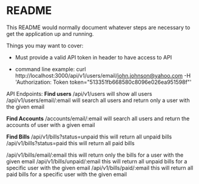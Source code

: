 # README

This README would normally document whatever steps are necessary to get the
application up and running.

Things you may want to cover:

* Must provide a valid API token in header to have access to API

* command line example:
  curl http://localhost:3000/api/v1/users/email/john.johnson@yahoo.com -H 'Authorization: Token token="513351fb668580c8096e026ea951598f"'

API Endpoints:
**Find users**
  /api/v1/users will show all users
  /api/v1/users/email/:email will search all users and return only a user with the given email

**Find Accounts**
  /accounts/email/:email  will search all users and return the accounts of user with a given email


**Find Bills**
  /api/v1/bills?status=unpaid this will return all unpaid bills
  /api/v1/bills?status=paid this will return all paid bills

  /api/v1/bills/email/:email this will return only the bills for a user with the given email
  /api/v1/bills/unpaid/:email this will return all unpaid bills for a specific user with the given email
  /api/v1/bills/paid/:email this will return all paid bills for a specific user with the given email
